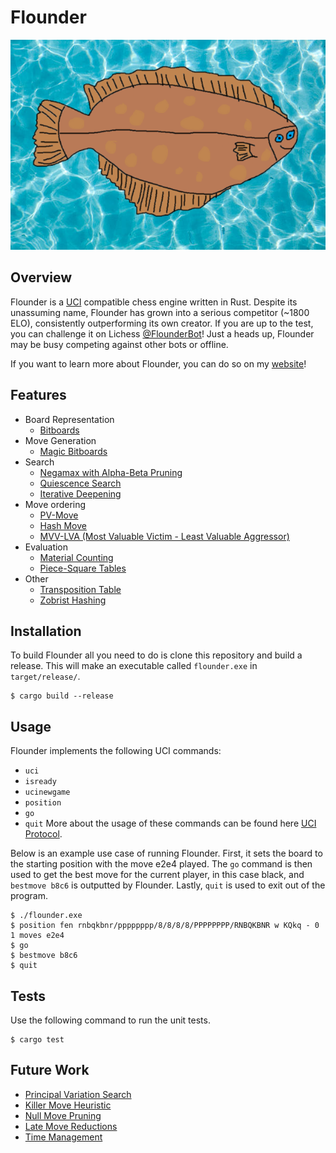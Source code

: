 # Flounder

![Flounder](./img/flounder.png)

## Overview
Flounder is a [UCI](https://www.chessprogramming.org/UCI) compatible chess engine written in Rust. Despite its unassuming name, Flounder has grown into a serious competitor (~1800 ELO), consistently outperforming its own creator. If you are up to the test, you can challenge it on Lichess [@FlounderBot](https://lichess.org/@/FlounderBot)! Just a heads up, Flounder may be busy competing against other bots or offline.

If you want to learn more about Flounder, you can do so on my [website](https://zacharygarwood.com/projects/flounder)!

## Features
* Board Representation
  * [Bitboards](https://www.chessprogramming.org/Bitboards)
* Move Generation
  * [Magic Bitboards](https://www.chessprogramming.org/Magic_Bitboards)
* Search
  * [Negamax with Alpha-Beta Pruning](https://www.chessprogramming.org/Alpha-Beta)
  * [Quiescence Search](https://www.chessprogramming.org/Quiescence_Search)
  * [Iterative Deepening](https://www.chessprogramming.org/Iterative_Deepening)
* Move ordering
  * [PV-Move](https://www.chessprogramming.org/PV-Move)
  * [Hash Move](https://www.chessprogramming.org/Hash_Move)
  * [MVV-LVA (Most Valuable Victim - Least Valuable Aggressor)](https://www.chessprogramming.org/MVV-LVA)
* Evaluation
  * [Material Counting](https://www.chessprogramming.org/Material) 
  * [Piece-Square Tables](https://www.chessprogramming.org/Piece-Square_Tables) 
* Other
  * [Transposition Table](https://www.chessprogramming.org/Transposition_Table) 
  * [Zobrist Hashing](https://www.chessprogramming.org/Zobrist_Hashing) 

## Installation
To build Flounder all you need to do is clone this repository and build a release. This will make an executable called `flounder.exe` in `target/release/`.
```
$ cargo build --release
```

## Usage
Flounder implements the following UCI commands: 
* `uci`
* `isready`
* `ucinewgame`
* `position`
* `go`
* `quit`
More about the usage of these commands can be found here [UCI Protocol](https://backscattering.de/chess/uci/).

Below is an example use case of running Flounder. First, it sets the board to the starting position with the move e2e4 played. The `go` command is then used to get the best move for the current player, in this case black, and `bestmove b8c6` is outputted by Flounder. Lastly, `quit` is used to exit out of the program.
```
$ ./flounder.exe
$ position fen rnbqkbnr/pppppppp/8/8/8/8/PPPPPPPP/RNBQKBNR w KQkq - 0 1 moves e2e4
$ go
$ bestmove b8c6
$ quit
```

## Tests
Use the following command to run the unit tests.
```
$ cargo test
```

## Future Work
- [Principal Variation Search](https://www.chessprogramming.org/Principal_Variation_Search) 
- [Killer Move Heuristic](https://www.chessprogramming.org/Killer_Move) 
- [Null Move Pruning](https://www.chessprogramming.org/Null_Move_Pruning) 
- [Late Move Reductions](https://www.chessprogramming.org/Null_Move_Pruning) 
- [Time Management](https://www.chessprogramming.org/Time_Management) 

